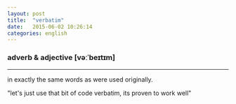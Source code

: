 ```yaml
---
layout: post
title:  "verbatim"
date:   2015-06-02 10:26:14 
categories: english
---
```

### adverb & adjective [vəːˈbeɪtɪm]
-----------

in exactly the same words as were used originally.

"let's just use that bit of code verbatim, its proven to work well"



